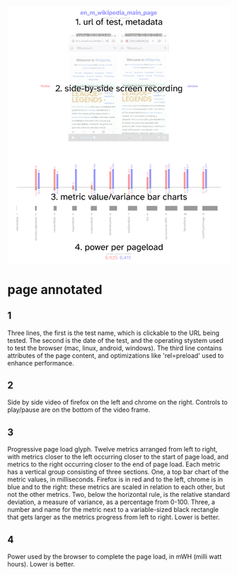 ![annotations for visual forms](perf-glyph-composite-annotated.png "Annotations")

# page annotated

## 1
Three lines, the first is the test name, which is clickable to the URL being tested. The second is the date of the test, and the operating stystem used to test the browser (mac, linux, android, windows). The third line contains attributes of the page content, and optimizations like 'rel=preload' used to enhance performance.

## 2
Side by side video of firefox on the left and chrome on the right. Controls to play/pause are on the bottom of the video frame.

## 3
Progressive page load glyph. Twelve metrics arranged from left to right, with metrics closer to the left occurring closer to the start of page load, and metrics to the right occurring closer to the end of page load. Each metric has a vertical group consisting of three sections. One, a top bar chart of the metric values, in milliseconds. Firefox is in red and to the left, chrome is in blue and to the right: these metrics are scaled in relation to each other, but not the other metrics. Two, below the horizontal rule, is the relative standard deviation, a measure of variance, as a percentage from 0-100. Three, a number and name for the metric next to a variable-sized black rectangle that gets larger as the metrics progress from left to right. Lower is better.

## 4
Power used by the browser to complete the page load, in mWH (milli watt hours). Lower is better.
